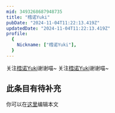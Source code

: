 ```yaml
---
mid: 3493268687948735
title: "樰诺Yuki"
pubDate: "2024-11-04T11:22:13.419Z"
updatedDate: "2024-11-04T11:22:13.419Z"
profile:
  {
    Nickname: ["樰诺Yuki"],
  }
---
```


关注[樰诺Yuki](https://space.bilibili.com/3493268687948735)谢谢喵~ 关注[樰诺Yuki](https://space.bilibili.com/3493268687948735)谢谢喵~

## 此条目有待补充
你可以在[这里](https://github.com/Yuhanawa/VTuber.ICU-Content/edit/master/v/樰诺Yuki/index.md)编辑本文
